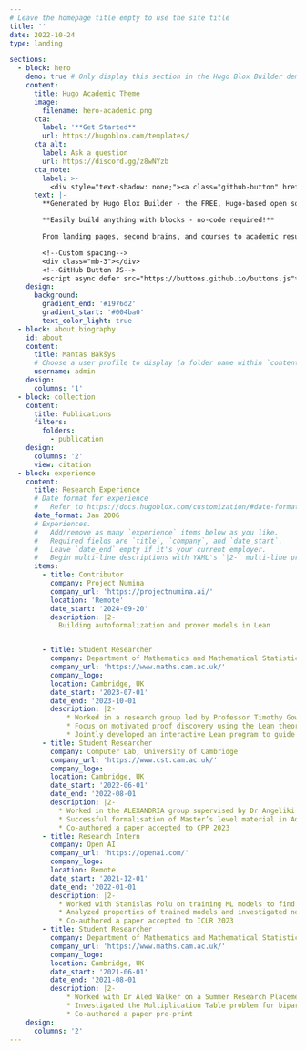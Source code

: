 ```yaml
---
# Leave the homepage title empty to use the site title
title: ''
date: 2022-10-24
type: landing

sections:
  - block: hero
    demo: true # Only display this section in the Hugo Blox Builder demo site
    content:
      title: Hugo Academic Theme
      image:
        filename: hero-academic.png
      cta:
        label: '**Get Started**'
        url: https://hugoblox.com/templates/
      cta_alt:
        label: Ask a question
        url: https://discord.gg/z8wNYzb
      cta_note:
        label: >-
          <div style="text-shadow: none;"><a class="github-button" href="https://github.com/HugoBlox/hugo-blox-builder" data-icon="octicon-star" data-size="large" data-show-count="true" aria-label="Star">Star Hugo Blox Builder</a></div><div style="text-shadow: none;"><a class="github-button" href="https://github.com/HugoBlox/theme-academic-cv" data-icon="octicon-star" data-size="large" data-show-count="true" aria-label="Star">Star the Academic template</a></div>
      text: |-
        **Generated by Hugo Blox Builder - the FREE, Hugo-based open source website builder trusted by 500,000+ sites.**

        **Easily build anything with blocks - no-code required!**

        From landing pages, second brains, and courses to academic resumés, conferences, and tech blogs.

        <!--Custom spacing-->
        <div class="mb-3"></div>
        <!--GitHub Button JS-->
        <script async defer src="https://buttons.github.io/buttons.js"></script>
    design:
      background:
        gradient_end: '#1976d2'
        gradient_start: '#004ba0'
        text_color_light: true
  - block: about.biography
    id: about
    content:
      title: Mantas Bakšys
      # Choose a user profile to display (a folder name within `content/authors/`)
      username: admin
    design:
      columns: '1'
  - block: collection
    content:
      title: Publications
      filters:
        folders:
          - publication
    design:
      columns: '2'
      view: citation
  - block: experience
    content:
      title: Research Experience
      # Date format for experience
      #   Refer to https://docs.hugoblox.com/customization/#date-format
      date_format: Jan 2006
      # Experiences.
      #   Add/remove as many `experience` items below as you like.
      #   Required fields are `title`, `company`, and `date_start`.
      #   Leave `date_end` empty if it's your current employer.
      #   Begin multi-line descriptions with YAML's `|2-` multi-line prefix.
      items:
        - title: Contributor
          company: Project Numina
          company_url: 'https://projectnumina.ai/'
          location: 'Remote'
          date_start: '2024-09-20'
          description: |2-
            Building autoformalization and prover models in Lean


        - title: Student Researcher
          company: Department of Mathematics and Mathematical Statistics, University of Cambridge
          company_url: 'https://www.maths.cam.ac.uk/'
          company_logo:
          location: Cambridge, UK
          date_start: '2023-07-01'
          date_end: '2023-10-01'
          description: |2-
              * Worked in a research group led by Professor Timothy Gowers on automated theorem-proving
              * Focus on motivated proof discovery using the Lean theorem prover
              * Jointly developed an interactive Lean program to guide further research in human-oriented theorem proving
        - title: Student Researcher
          company: Computer Lab, University of Cambridge
          company_url: 'https://www.cst.cam.ac.uk/'
          company_logo:
          location: Cambridge, UK
          date_start: '2022-06-01'
          date_end: '2022-08-01'
          description: |2-
            * Worked in the ALEXANDRIA group supervised by Dr Angeliki Koutsoukou-Argyraki
            * Successful formalisation of Master’s level material in Additive Combinatorics including the Balog-Szemeredi-Gowers theorem
            * Co-authored a paper accepted to CPP 2023
        - title: Research Intern
          company: Open AI
          company_url: 'https://openai.com/'
          company_logo:
          location: Remote
          date_start: '2021-12-01'
          date_end: '2022-01-01'
          description: |2-
            * Worked with Stanislas Polu on training ML models to find formal proofs using the Lean theorem prover
            * Analyzed properties of trained models and investigated new research directions
            * Co-authored a paper accepted to ICLR 2023
        - title: Student Researcher
          company: Department of Mathematics and Mathematical Statistics, University of Cambridge
          company_url: 'https://www.maths.cam.ac.uk/'
          company_logo:
          location: Cambridge, UK
          date_start: '2021-06-01'
          date_end: '2021-08-01'
          description: |2-
              * Worked with Dr Aled Walker on a Summer Research Placement spanning 8 weeks
              * Investigated the Multiplication Table problem for bipartite graphs
              * Co-authored a paper pre-print
    design:
      columns: '2'
---
```

